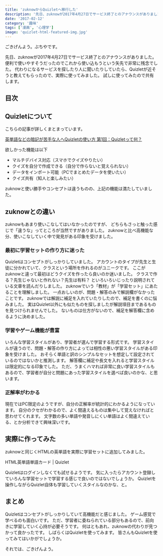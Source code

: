 ```yaml
---
title: 'zuknowからQuizletへ移行した'
description: '先日、zuknowが2017年4月27日でサービス終了とのアナウンスがありました。代わりにQuizletが近そうだったので、実際に使ってみました。試しに使ってみたので共有します。'
date: '2017-02-12'
category: '趣味'
tags: ['漫画', '心理学']
image: 'quizlet-html-featured-img.jpg'
---
```


ごきげんよう。ぶちやです。

先日、zuknowが2017年4月27日でサービス終了とのアナウンスがありました。
便利で使いやすそうだったのでこれから使い込もうという矢先で非常に残念でした。
代わりになるサービスを探したり人に聞いたりしていたら、Quizletが近そうと教えてもらったので、実際に使ってみました。
試しに使ってみたので共有します。

## 目次

## Quizletについて

こちらの記事が詳しくまとまっています。

[英単語などの暗記が苦手な人へQuizletの使い方 第1回：Quizletって何？](http://www.nostudy-nogain.com/2015/10/03/quizlet1/)

欲しかった機能は以下

- マルチデバイス対応（スマホでクイズやりたい）
- クイズを自分で作成できる（自分で作らないと覚えられない）
- データをインポート可能（PCでまとめたデータを使いたい）
- クイズ共有（知人と楽しみたい）

zuknowと使い勝手やコンセプトは違うものの、上記の機能は満たしていました。

## zuknowとの違い

zuknowもあまり使いこなしてはいなかったのですが、
どちらもさっと触った感じで「違うな」ってところが当然ですがありました。
zuknowと比べ高機能な分、使いこなしていく中で発見がある印象を受けました。

### 最初に学習セットの作り方に迷った

Quizletはコンセプトがしっかりしていました。
アカウントのタイプが先生と生徒に分かれていて、クラスという場所を作れるのがユニークです。
ここがzuknowと違って最初はどうクイズを作ったら良いのか迷いました。
クラスで作る？先生じゃないと作れない？先生は有料？
といろいろいじったり説明されている文章を読んだりしました。
zuknowでいう「教材」が「学習セット」にあたることを理解しました。
一点おしいのが、問題・解答のみで解説欄がなかったことです。
zuknowでは解説に補足を入れていたりしたので、補足を書くのに悩みました。
実はQuizlet以外にも似たものを探しましたが解説項目まであるものを見つけられませんでした。
ないものは仕方がないので、補足を解答欄に含めるように決めました。

### 学習やゲーム機能が豊富

いろんな学習スタイルがあり、学習者が選んで学習する形式です。
学習スタイルが違うので、問題・解答の作り方によっては相性の悪い学習スタイルがある印象を受けました。
おそらく単語と訳のシンプルなセットを想定して設定されているのではないかと推測します。
解答欄に補足や長文を入れると学習スタイルは限定的になる印象でした。
ただ、うまくハマれば非常に良い学習スタイルもあるので、学習者が自分と問題にあった学習スタイルを選べば良いのかな、と思います。

### 正解率がわかる

現在ではPC限定のようですが、自分の正解率が統計的にわかるようになっています。
自分のクセがわかるので、よく間違えるものは集中して覚えなければと思わせてくれます。
文字数の多い単語や発音しにくい単語はよく間違えている、とか分析できて興味深いです。

## 実際に作ってみた

zuknowと同じくHTMLの英単語を実際に学習セットに追加してみました。

HTML英単語単語カード | Quizlet

Quizletはログインしなくても試せるようです。
気に入ったらアカウント登録していろんな学習セットで学習する感じで良いのではないでしょうか。
Quizletを操作しながらQuizlet自体も学習していくスタイルなのかな、と。

## まとめ

Quizletはコンセプトがしっかりしていて高機能だと感じました。
ゲーム感覚で学べるのも面白いです。
ただ、学習者に委ねられている部分もあるので、前向きに学習していく心持が必要そうです。
何はともあれ、zuknowの代わりが見つかって良かったです。
しばらくはQuizletを使ってみます。
皆さんもQuizletを使ってみてはいかがでしょうか。

それでは、ごきげんよう。
